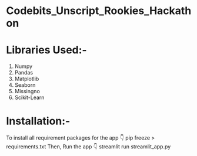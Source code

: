 # Codebits_Unscript_Rookies_Hackathon

# Libraries Used:-
  1) Numpy
  2) Pandas
  3) Matplotlib
  4) Seaborn
  5) Missingno
  6) Scikit-Learn
  
# Installation:-
  To install all requirement packages for the app 👇
     pip freeze > requirements.txt
  Then, Run the app 👇
     streamlit run streamlit_app.py
